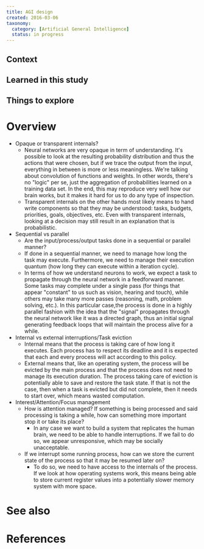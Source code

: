 ```yaml
---
title: AGI design
created: 2016-03-06
taxonomy:
  category: [Artificial General Intelligence]
  status: in progress
---
```


## Context

## Learned in this study

## Things to explore

# Overview
* Opaque or transparent internals?
	* Neural networks are very opaque in term of understanding. It's possible to look at the resulting probability distribution and thus the actions that were chosen, but if we trace the output from the input, everything in between is more or less meaningless. We're talking about convolution of functions and weights. In other words, there's no "logic" per se, just the aggregation of probabilities learned on a training data set. In the end, this may reproduce very well how our brain works, but it makes it hard for us to do any type of inspection.
	* Transparent internals on the other hands most likely means to hand write components so that they may be understood: tasks, budgets, priorities, goals, objectives, etc. Even with transparent internals, looking at a decision may still result in an explanation that is probabilistic.
* Sequential vs parallel
	* Are the input/process/output tasks done in a sequential or parallel manner?
	* If done in a sequential manner, we need to manage how long the task may execute. Furthermore, we need to manage their execution quantum (how long they can execute within a iteration cycle).
	* In terms of how we understand neurons to work, we expect a task to propagate through the neural network in a feedforward manner. Some tasks may complete under a single pass (for things that appear "constant" to us such as vision, hearing and touch), while others may take many more passes (reasoning, math, problem solving, etc.). In this particular case,the process is done in a highly parallel fashion with the idea that the "signal" propagates through the neural network like it was a directed graph, thus an initial signal generating feedback loops that will maintain the process alive for a while.
* Internal vs external interruptions/Task eviction
	* Internal means that the process is taking care of how long it executes. Each process has to respect its deadline and it is expected that each and every process will act according to this policy.
	* External means that, like an operating system, the process will be evicted by the main process and that the process does not need to manage its execution duration. The process taking care of eviction is potentially able to save and restore the task state. If that is not the case, then when a task is evicted but did not complete, then it needs to start over, which means wasted computation.
* Interest/Attention/Focus management
	* How is attention managed? If something is being processed and said processing is taking a while, how can something more important stop it or take its place?
		* In any case we want to build a system that replicates the human brain, we need to be able to handle interruptions. If we fail to do so, we appear unresponsive, which may be socially unacceptable.
	* If we interrupt some running process, how can we store the current state of the process so that it may be resumed later on?
		* To do so, we need to have access to the internals of the process. If we look at how operating systems work, this means being able to store current register values into a potentially slower memory system with more space.

# See also

# References
